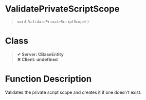 # ValidatePrivateScriptScope
> `void ValidatePrivateScriptScope()`
# Class
> __✔ Server: CBaseEntity__  
> __✖ Client: undefined__  
# Function Description
Validates the private script scope and creates it if one doesn't exist.
